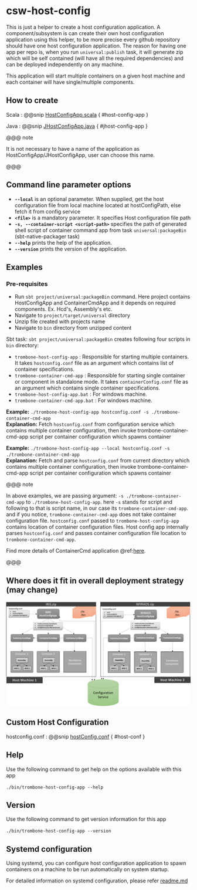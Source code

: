 # csw-host-config

This is just a helper to create a host configuration application. 
A component/subsystem is can create their own host configuration application using this helper, 
to be more precise every github repository should have one host configuration application. 
The reason for having one app per repo is, when you run `universal:publish` task,
it will generate zip which will be self contained (will have all the required dependencies) and can be deployed independently on any machine.

This application will start multiple containers on a given host machine and each container will have single/multiple components.

## How to create
Scala
:   @@snip [HostConfigApp.scala](../../../../examples/src/main/scala/csw/framework/HostConfigApp.scala) { #host-config-app }

Java
:   @@snip [JHostConfigApp.java](../../../../examples/src/main/java/csw/framework/JHostConfigApp.java) { #jhost-config-app }

@@@ note

It is not necessary to have a name of the application as HostConfigApp/JHostConfigApp, user can choose this name.

@@@

## Command line parameter options

* **`--local`** is an optional parameter. When supplied, get the host configuration file from local machine located at hostConfigPath, else fetch it from config service
* **`<file>`** is a mandatory parameter. It specifies Host configuration file path
* **`-s, --container-script <script-path>`** specifies the path of generated shell script of container command app from task `universal:packageBin` (sbt-native-packager task)
* **`--help`** prints the help of the application.
* **`--version`** prints the version of the application.

## Examples

### Pre-requisites

* Run `sbt project/universal:packageBin` command. Here project contains HostConfigApp and ContainerCmdApp and it depends on required components. Ex. Hcd's, Assembly's etc.
* Navigate to `project/target/universal` directory
* Unzip file created with projects name
* Navigate to `bin` directory from unzipped content

Sbt task: `sbt project/universal:packageBin` creates following four scripts in `bin` directory:
 
* `trombone-host-config-app` : Responsible for starting multiple containers. It takes `hostconfig.conf` file as an argument which contains list of container specifications.
* `trombone-container-cmd-app` : Responsible for starting single container or component in standalone mode. It takes `containerConfig.conf` file as an argument which contains single container specifications.
* `trombone-host-config-app.bat` : For windows machine.
* `trombone-container-cmd-app.bat` : For windows machine.

**Example:** `./trombone-host-config-app hostconfig.conf -s ./trombone-container-cmd-app`  
**Explanation:** Fetch `hostconfig.conf` from configuration service which contains multiple container configuration, 
then invoke trombone-container-cmd-app script per container configuration which spawns container

**Example:** `./trombone-host-config-app --local hostconfig.conf -s ./trombone-container-cmd-app`  
**Explanation:** Fetch and parse `hostconfig.conf` from current directory which contains multiple container configuration, 
then invoke trombone-container-cmd-app script per container configuration which spawns container
 

@@@ note

In above examples, we are passing argument: `-s ./trombone-container-cmd-app` to `./trombone-host-config-app`. here `-s` stands for script and following to that is script name, in our case its `trombone-container-cmd-app`.
and if you notice, `trombone-container-cmd-app` does not take container configuration file.
`hostconfig.conf` passed to `trombone-host-config-app` contains location of container configuration files. Host config app internally parses `hostconfig.conf` and passes container configuration file
location to `trombone-container-cmd-app`.

Find more details of ContainerCmd application @ref:[here](../framework/deploying-components.md).

@@@

 
## Where does it fit in overall deployment strategy (may change)

![TMT_Deployment_Strategy](../images/hostconfig/tmt-deployment.png)
 
## Custom Host Configuration

hostconfig.conf
:   @@snip [hostConfig.conf](../../../../examples/src/main/resources/hostConfig.conf) { #host-conf }

## Help
Use the following command to get help on the options available with this app
  
`./bin/trombone-host-config-app --help`

## Version
Use the following command to get version information for this app
  
`./bin/trombone-host-config-app --version`


## Systemd configuration

Using systemd, you can configure host configuration application to spawn containers on a machine to be run automatically on system startup.

For detailed information on systemd configuration, please refer [readme.md](https://github.com/tmtsoftware/csw-prod/blob/master/tools/systemd/readme.md) 

